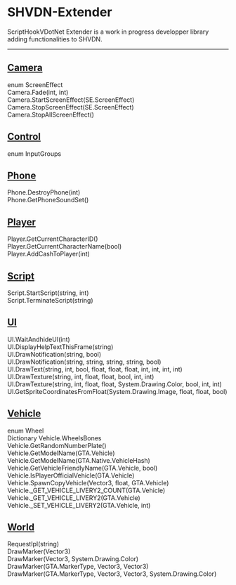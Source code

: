 # SHVDN-Extender

ScriptHookVDotNet Extender is a work in progress developper library adding functionalities to SHVDN.

---

[Camera](https://github.com/Bob74/SHVDN-Extender/blob/master/Docs/Camera.md)
---
enum ScreenEffect  
Camera.Fade(int, int)  
Camera.StartScreenEffect(SE.ScreenEffect)  
Camera.StopScreenEffect(SE.ScreenEffect)  
Camera.StopAllScreenEffect()  

[Control](https://github.com/Bob74/SHVDN-Extender/blob/master/Docs/Control.md)
---
enum InputGroups  

[Phone](https://github.com/Bob74/SHVDN-Extender/blob/master/Docs/Phone.md)
---
Phone.DestroyPhone(int)  
Phone.GetPhoneSoundSet()  

[Player](https://github.com/Bob74/SHVDN-Extender/blob/master/Docs/Player.md)
---
Player.GetCurrentCharacterID()  
Player.GetCurrentCharacterName(bool)  
Player.AddCashToPlayer(int)  

[Script](https://github.com/Bob74/SHVDN-Extender/blob/master/Docs/Script.md)
---
Script.StartScript(string, int)  
Script.TerminateScript(string)  

[UI](https://github.com/Bob74/SHVDN-Extender/blob/master/Docs/UI.md)
---
UI.WaitAndhideUI(int)  
UI.DisplayHelpTextThisFrame(string)  
UI.DrawNotification(string, bool)  
UI.DrawNotification(string, string, string, string, bool)  
UI.DrawText(string, int, bool, float, float, float, int, int, int, int)  
UI.DrawTexture(string, int, float, float, bool, int, int)  
UI.DrawTexture(string, int, float, float, System.Drawing.Color, bool, int, int)  
UI.GetSpriteCoordinatesFromFloat(System.Drawing.Image, float, float, bool)  

[Vehicle](https://github.com/Bob74/SHVDN-Extender/blob/master/Docs/Vehicle.md)
---
enum Wheel  
Dictionary Vehicle.WheelsBones  
Vehicle.GetRandomNumberPlate()  
Vehicle.GetModelName(GTA.Vehicle)  
Vehicle.GetModelName(GTA.Native.VehicleHash)  
Vehicle.GetVehicleFriendlyName(GTA.Vehicle, bool)  
Vehicle.IsPlayerOfficialVehicle(GTA.Vehicle)  
Vehicle.SpawnCopyVehicle(Vector3, float, GTA.Vehicle)  
Vehicle._GET_VEHICLE_LIVERY2_COUNT(GTA.Vehicle)  
Vehicle._GET_VEHICLE_LIVERY2(GTA.Vehicle)  
Vehicle._SET_VEHICLE_LIVERY2(GTA.Vehicle, int)  

[World](https://github.com/Bob74/SHVDN-Extender/blob/master/Docs/World.md)
---
RequestIpl(string)  
DrawMarker(Vector3)  
DrawMarker(Vector3, System.Drawing.Color)  
DrawMarker(GTA.MarkerType, Vector3, Vector3)  
DrawMarker(GTA.MarkerType, Vector3, Vector3, System.Drawing.Color)  
